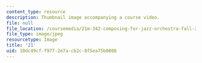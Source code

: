 ```yaml
---
content_type: resource
description: Thumbnail image accompanying a course video.
file: null
file_location: /coursemedia/21m-342-composing-for-jazz-orchestra-fall-2008/10dc49cff9772e7acb2c8f5ea75b0808_21.jpg
file_type: image/jpeg
resourcetype: Image
title: '21'
uid: 10dc49cf-f977-2e7a-cb2c-8f5ea75b0808
---
```

